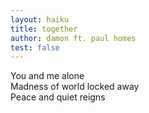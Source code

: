 ```yaml
---
layout: haiku
title: together
author: damon ft. paul homes
test: false
---
```


You and me alone<br>
Madness of world locked away<br>
Peace and quiet reigns<br>

